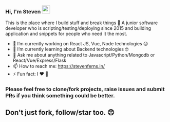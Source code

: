 ### Hi, I'm Steven <a href="https://www.stevenferns.me"><img src="https://media.giphy.com/media/hvRJCLFzcasrR4ia7z/giphy.gif" width="25px"/></a>
This is the place where I build stuff and break things :rofl: A junior software developer who is scripting/testing/deploying since 2015 and building application and snippets for people who need it the most.

- 🔭 I’m currently working on React JS, Vue, Node technologies :wink:
- 🌱 I’m currently learning about Backend technologies 🤓
- 💬 Ask me about anything related to Javascript/Python/Mongodb or React/Vue/Express/Flask
- 📫 How to reach me: <a href="steven-portfolio.vercel.app">https://stevenferns.in/</a>
- ⚡ Fun fact: I :heart: :pizza:

### Please feel free to clone/fork projects, raise issues and submit PRs if you think something could be better.
## Don't just fork, follow/star too. 😞 
